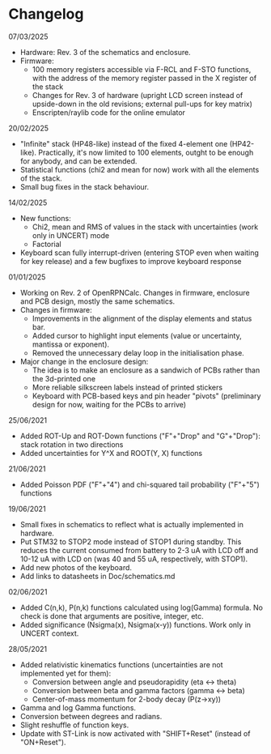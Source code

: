 # Changelog

07/03/2025
  * Hardware: Rev. 3 of the schematics and enclosure. 
  * Firmware:
    * 100 memory registers accessible via F-RCL and F-STO functions, with the address of the memory register passed in the X register of the stack
    * Changes for Rev. 3 of hardware (upright LCD screen instead of upside-down in the old revisions; external pull-ups for key matrix)
    * Enscripten/raylib code for the online emulator

20/02/2025
  * "Infinite" stack (HP48-like) instead of the fixed 4-element one (HP42-like). Practically, it's now limited to 100 elements,
    outght to be enough for anybody, and can be extended. 
  * Statistical functions (chi2 and mean for now) work with all the elements of the stack. 
  * Small bug fixes in the stack behaviour. 

14/02/2025 
  * New functions: 
    - Chi2, mean and RMS of values in the stack with uncertainties (work only in UNCERT) mode
    - Factorial
  * Keyboard scan fully interrupt-driven (entering STOP even when waiting for key release) and a few bugfixes 
    to improve keyboard response

01/01/2025
  * Working on Rev. 2 of OpenRPNCalc. Changes in firmware, enclosure and PCB design, mostly the same schematics. 
  * Changes in firmware:
    - Improvements in the alignment of the display elements and status bar.
    - Added cursor to highlight input elements (value or uncertainty, mantissa or exponent).
    - Removed the unnecessary delay loop in the initialisation phase.
  * Major change in the enclosure design:
    - The idea is to make an enclosure as a sandwich of PCBs rather than the 3d-printed one
    - More reliable silkscreen labels instead of printed stickers
    - Keyboard with PCB-based keys and pin header "pivots" (preliminary design for now, waiting for the PCBs to arrive)

25/06/2021
  * Added ROT-Up and ROT-Down functions ("F"+"Drop" and "G"+"Drop"): stack rotation in two directions
  * Added uncertainties for Y^X and ROOT(Y, X) functions

21/06/2021 
  * Added Poisson PDF ("F"+"4") and chi-squared tail probability ("F"+"5") functions

19/06/2021
  * Small fixes in schematics to reflect what is actually implemented in hardware. 
  * Put STM32 to STOP2 mode instead of STOP1 during standby. This reduces the current 
    consumed from battery to 2-3 uA with LCD off and 10-12 uA with LCD on
    (was 40 and 55 uA, respectively, with STOP1). 
  * Add new photos of the keyboard. 
  * Add links to datasheets in Doc/schematics.md

02/06/2021
  * Added C(n,k), P(n,k) functions calculated using log(Gamma) formula. 
    No check is done that arguments are positive, integer, etc.
  * Added significance (Nsigma(x), Nsigma(x-y)) functions. Work only in 
    UNCERT context. 

28/05/2021
  * Added relativistic kinematics functions (uncertainties are not implemented yet for them): 
    * Conversion between angle and pseudorapidity (eta <-> theta)
    * Conversion between beta and gamma factors (gamma <-> beta)
    * Center-of-mass momentum for 2-body decay (P(z->xy))
  * Gamma and log Gamma functions. 
  * Conversion between degrees and radians. 
  * Slight reshuffle of function keys. 
  * Update with ST-Link is now activated with "SHIFT+Reset" (instead of "ON+Reset"). 

